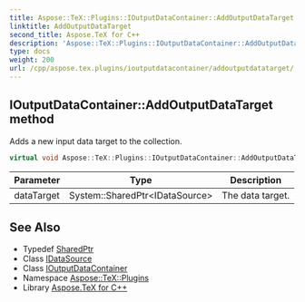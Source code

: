 ```yaml
---
title: Aspose::TeX::Plugins::IOutputDataContainer::AddOutputDataTarget method
linktitle: AddOutputDataTarget
second_title: Aspose.TeX for C++
description: 'Aspose::TeX::Plugins::IOutputDataContainer::AddOutputDataTarget method. Adds a new input data target to the collection in C++.'
type: docs
weight: 200
url: /cpp/aspose.tex.plugins/ioutputdatacontainer/addoutputdatatarget/
---
```

## IOutputDataContainer::AddOutputDataTarget method


Adds a new input data target to the collection.

```cpp
virtual void Aspose::TeX::Plugins::IOutputDataContainer::AddOutputDataTarget(System::SharedPtr<IDataSource> dataTarget)=0
```


| Parameter | Type | Description |
| --- | --- | --- |
| dataTarget | System::SharedPtr\<IDataSource\> | The data target. |

## See Also

* Typedef [SharedPtr](../../../system/sharedptr/)
* Class [IDataSource](../../idatasource/)
* Class [IOutputDataContainer](../)
* Namespace [Aspose::TeX::Plugins](../../)
* Library [Aspose.TeX for C++](../../../)
